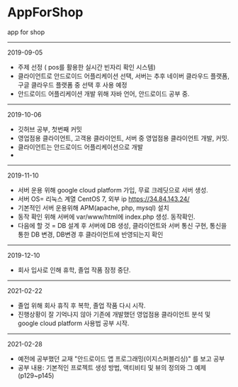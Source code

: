 # AppForShop
app for shop

-------------------------------------------------------------------------------------------------------------------
2019-09-05
  - 주제 선정 ( pos를 활용한 실시간 빈자리 확인 시스템)
  - 클라이언트로 안드로이드 어플리케이션 선택, 서버는 추후 네이버 클라우드 플랫폼, 구글 클라우드 플랫폼 중 선택 후 사용 예정
  - 안드로이드 어플리케이션 개발 위해 자바 언어, 안드로이드 공부 중.
-------------------------------------------------------------------------------------------------------------------
2019-10-06
  - 깃허브 공부, 첫번째 커밋
  - 영업점용 클라이언트, 고객용 클라이언트, 서버 중  영업점용 클라이언트 개발, 커밋.
  - 클라이언트는 안드로이드 어플리케이션으로 개발
  - 
-------------------------------------------------------------------------------------------------------------------
2019-11-10
  - 서버 운용 위해 google cloud platform 가입, 무료 크레딧으로 서버 생성.
  - 서버 OS= 리눅스 계열 CentOS 7, 외부 ip https://34.84.143.24/ 
  - 기본적인 서버 운용위해 APM(apache, php, mysql) 설치
  - 동작 확인 위해 서버에 var/www/html에 index.php 생성. 동작확인.
  - 다음에 할 것 = DB 설계 후 서버에 DB 생성, 클라이언트와 서버 통신 구현, 통신을 통한 DB 변경, DB변경 후 클라이언트에 반영되는지 확인

--------------------------------------------------------------------------------------------------------------------
2019-12-10
  - 회사 입사로 인해 휴학, 졸업 작품 잠정 중단.

--------------------------------------------------------------------------------------------------------------------
2021-02-22
  - 졸업 위해 회사 휴직 후 복학, 졸업 작품 다시 시작.
  - 진행상황이 잘 기억나지 않아 기존에 개발했던 영업점용 클라이언트 분석 및 google cloud platform 사용법 공부 시작.
--------------------------------------------------------------------------------------------------------------------
2021-02-28
  - 예전에 공부했던 교재 "안드로이드 앱 프로그래밍(이지스퍼블리싱)" 를 보고 공부
  - 공부 내용: 기본적인 프로젝트 생성 방법, 액티비티 및 뷰의 정의와 그 예제(p129~p145)
